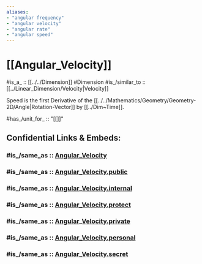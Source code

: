 ```yaml
---
aliases:
- "angular frequency"
- "angular velocity"
- "angular rate"
- "angular speed"
---
```


# [[Angular_Velocity]] 

#is_a_ :: [[../../Dimension]] 
#Dimension 
#is_/similar_to :: [[../Linear_Dimension/Velocity|Velocity]] 

Speed is the first Derivative of the [[../../Mathematics/Geometry/Geometry-2D/Angle|Rotation-Vector]] by [[../Dim~Time]]. 

#has_/unit_for_ :: "[[]]" 


## Confidential Links & Embeds: 

### #is_/same_as :: [Angular_Velocity](/_Standards/Dimension/Angular_Dimension/Angular_Velocity.md) 

### #is_/same_as :: [Angular_Velocity.public](/_public/Dimension/Angular_Dimension/Angular_Velocity.public.md) 

### #is_/same_as :: [Angular_Velocity.internal](/_internal/Dimension/Angular_Dimension/Angular_Velocity.internal.md) 

### #is_/same_as :: [Angular_Velocity.protect](/_protect/Dimension/Angular_Dimension/Angular_Velocity.protect.md) 

### #is_/same_as :: [Angular_Velocity.private](/_private/Dimension/Angular_Dimension/Angular_Velocity.private.md) 

### #is_/same_as :: [Angular_Velocity.personal](/_personal/Dimension/Angular_Dimension/Angular_Velocity.personal.md) 

### #is_/same_as :: [Angular_Velocity.secret](/_secret/Dimension/Angular_Dimension/Angular_Velocity.secret.md)

